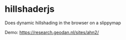 # hillshaderjs
Does dynamic hillshading in the browser on a slippymap

Demo: https://research.geodan.nl/sites/ahn2/
